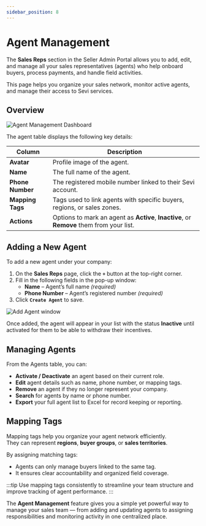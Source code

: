 ```yaml
---
sidebar_position: 8
---
```


# Agent Management

The **Sales Reps** section in the Seller Admin Portal allows you to add, edit, and manage all your sales representatives (agents) who help onboard buyers, process payments, and handle field activities.  

This page helps you organize your sales network, monitor active agents, and manage their access to Sevi services.  


## Overview

![Agent Management Dashboard](/seller/admin/014.png)

The agent table displays the following key details:

| **Column** | **Description** |
|-------------|-----------------|
| **Avatar** | Profile image of the agent. |
| **Name** | The full name of the agent. |
| **Phone Number** | The registered mobile number linked to their Sevi account. |
| **Mapping Tags** | Tags used to link agents with specific buyers, regions, or sales zones. |
| **Actions** | Options to mark an agent as **Active**, **Inactive**, or **Remove** them from your list. |


## Adding a New Agent

To add a new agent under your company:

1. On the **Sales Reps** page, click the **`+`** button at the top-right corner.  
2. Fill in the following fields in the pop-up window:
   - **Name** – Agent’s full name *(required)*  
   - **Phone Number** – Agent’s registered number *(required)*  
3. Click **`Create Agent`** to save.

![Add Agent window](/seller/admin/015.png)

Once added, the agent will appear in your list with the status **Inactive** until activated for them to be able to withdraw their incentives.


## Managing Agents

From the Agents table, you can:
- **Activate / Deactivate** an agent based on their current role.  
- **Edit** agent details such as name, phone number, or mapping tags.  
- **Remove** an agent if they no longer represent your company.  
- **Search** for agents by name or phone number.  
- **Export** your full agent list to Excel for record keeping or reporting.  


## Mapping Tags

Mapping tags help you organize your agent network efficiently.  
They can represent **regions**, **buyer groups**, or **sales territories**.  

By assigning matching tags:
- Agents can only manage buyers linked to the same tag.
- It ensures clear accountability and organized field coverage.  

:::tip
Use mapping tags consistently to streamline your team structure and improve tracking of agent performance.
:::



The **Agent Management** feature gives you a simple yet powerful way to manage your sales team — from adding and updating agents to assigning responsibilities and monitoring activity in one centralized place.
